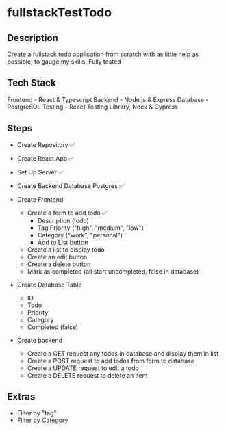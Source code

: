 # fullstackTestTodo

## Description

Create a fullstack todo application from scratch with as little help as possible, to gauge my skills. Fully tested

## Tech Stack

Frontend - React & Typescript
Backend - Node.js & Express
Database - PostgreSQL
Testing - React Testing Library, Nock & Cypress

## Steps

- Create Repository ✅
- Create React App ✅
- Set Up Server ✅
- Create Backend Database Postgres ✅

- Create Frontend

  - Create a form to add todo ✅
    - Description (todo)
    - Tag Priority ("high", "medium", "low")
    - Category ("work", "personal")
    - Add to List button
  - Create a list to display todo
  - Create an edit button
  - Create a delete button
  - Mark as completed (all start uncompleted, false in database)

- Create Database Table

  - ID
  - Todo
  - Priority
  - Category
  - Completed (false)

- Create backend
  - Create a GET request any todos in database and display them in list
  - Create a POST request to add todos from form to database
  - Create a UPDATE request to edit a todo
  - Create a DELETE request to delete an item

## Extras

- Filter by "tag"
- Filter by Category
